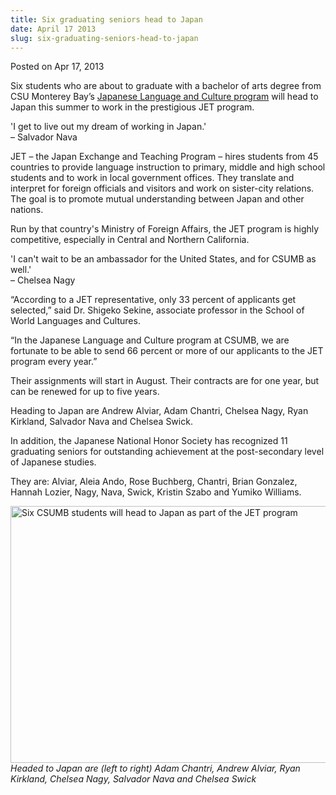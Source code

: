 ```yaml
---
title: Six graduating seniors head to Japan
date: April 17 2013
slug: six-graduating-seniors-head-to-japan
---
```


 



<span class="date">Posted on Apr 17, 2013    </span>
<p>Six students who are about to graduate with a bachelor of arts
degree from CSU Monterey Bay&#x2019;s <a href="https://csumb.edu/Japanese" rel="nofollow">Japanese Language and Culture program</a> will head
to Japan this summer to work in the prestigious JET
program.&#xA0;</p>
<p class="pullquote">&apos;I get to live out my dream of working in
Japan.&apos;<br>
&#x2013; Salvador Nava</br></p>
<p>JET &#x2013; the Japan Exchange and Teaching Program &#x2013; hires students
from 45 countries to provide language instruction to primary,
middle and high school students and to work in local government
offices. They translate and interpret for foreign officials and
visitors and work on sister-city relations. The goal is to promote
mutual understanding between Japan and other nations.</p>
<p>Run by that country&apos;s Ministry of Foreign Affairs, the JET
program is highly competitive, especially in Central and Northern
California.</p>
<p class="pullquote">&apos;I can&apos;t wait to be an ambassador for the
United States, and for CSUMB as well.&apos;<br>
&#x2013; Chelsea Nagy</br></p>
<p>&#x201C;According to a JET representative, only 33 percent of
applicants get selected,&#x201D; said Dr. Shigeko Sekine, associate
professor in the School of World Languages and Cultures.</p>
<p>&#x201C;In the Japanese Language and Culture program at CSUMB, we are
fortunate to be able to send 66 percent or more of our applicants
to the JET program every year.&#x201D;</p>
<p>Their assignments will start in August. Their contracts are for
one year, but can be renewed for up to five years.</p>
<p>Heading to Japan are Andrew Alviar, Adam Chantri, Chelsea
Nagy,&#xA0;Ryan Kirkland, Salvador Nava and Chelsea Swick.</p>
<p>In addition, the Japanese National Honor Society has recognized
11 graduating seniors for outstanding achievement at the
post-secondary level of Japanese studies.</p>
<p>They are: Alviar, Aleia Ando, Rose Buchberg, Chantri, Brian
Gonzalez, Hannah Lozier, Nagy, Nava, Swick, Kristin Szabo and
Yumiko Williams.</p>
<p><img alt="Six CSUMB students will head to Japan as part of the JET program" src="https://news.csumb.edu/sites/default/files/65/attachments/news/images/jet_participants_2013_0.jpg" style="float:left; width:550px; height:411px"/></p>
<p><em>Headed to Japan are (left to right) Adam Chantri, Andrew
Alviar, Ryan Kirkland, Chelsea Nagy, Salvador Nava and Chelsea
Swick</em></p>





 
